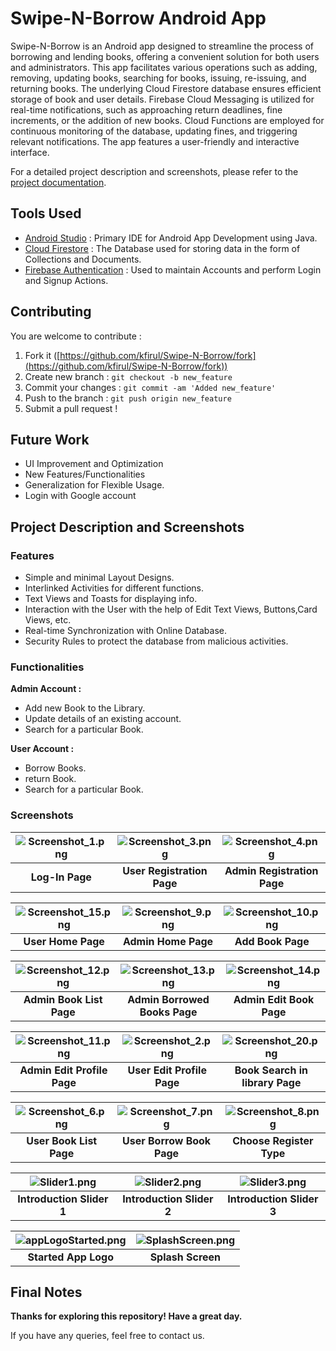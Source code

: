 # Swipe-N-Borrow Android App

Swipe-N-Borrow is an Android app designed to streamline the process of borrowing and lending books, offering a convenient solution for both users and administrators. This app facilitates various operations such as adding, removing, updating books, searching for books, issuing, re-issuing, and returning books. The underlying Cloud Firestore database ensures efficient storage of book and user details. Firebase Cloud Messaging is utilized for real-time notifications, such as approaching return deadlines, fine increments, or the addition of new books. Cloud Functions are employed for continuous monitoring of the database, updating fines, and triggering relevant notifications. The app features a user-friendly and interactive interface.

For a detailed project description and screenshots, please refer to the [project documentation](#project-description-and-screenshots).

## Tools Used

* [Android Studio](https://developer.android.com/studio) : Primary IDE for Android App Development using Java.
* [Cloud Firestore](https://firebase.google.com/products/firestore) : The Database used for storing data in the form of Collections and Documents.
* [Firebase Authentication](https://firebase.google.com/products/auth) : Used to maintain Accounts and perform Login and Signup Actions.

## Contributing
You are welcome to contribute :

1. Fork it ([https://github.com/kfirul/Swipe-N-Borrow/fork](https://github.com/kfirul/Swipe-N-Borrow/fork))
2. Create new branch : `git checkout -b new_feature`
3. Commit your changes : `git commit -am 'Added new_feature'`
4. Push to the branch : `git push origin new_feature`
5. Submit a pull request !

## Future Work
* UI Improvement and Optimization
* New Features/Functionalities
* Generalization for Flexible Usage.
* Login with Google account

## Project Description and Screenshots
### Features
* Simple and minimal Layout Designs.
* Interlinked Activities for different functions.
* Text Views and Toasts for displaying info.
* Interaction with the User with the help of Edit Text Views, Buttons,Card Views, etc.
* Real-time Synchronization with Online Database.
* Security Rules to protect the database from malicious activities.

### Functionalities
**Admin Account :**

* Add new Book to the Library.
* Update details of an existing account.
* Search for a particular Book.

**User Account :**

* Borrow Books.
* return Book.
* Search for a particular Book.

### Screenshots

| ![Screenshot_1.png](Screenshots/Screenshot_1.png) | ![Screenshot_3.png](Screenshots/Screenshot_3.png) | ![Screenshot_4.png](Screenshots/Screenshot_4.png) |
|:-------------------------------------------------:|:-------------------------------------------------:|:-------------------------------------------------:|
|                  **Log-In Page**                  |            **User Registration Page**             |            **Admin Registration Page**            |

| ![Screenshot_15.png](Screenshots/Screenshot_15.png) | ![Screenshot_9.png](Screenshots/Screenshot_9.png) | ![Screenshot_10.png](Screenshots/Screenshot_10.png) |
|:---------------------------------------------------:|:-------------------------------------------------:|:---------------------------------------------------:|
|                 **User Home Page**                  |                **Admin Home Page**                |                  **Add Book Page**                  |

| ![Screenshot_12.png](Screenshots/Screenshot_12.png) | ![Screenshot_13.png](Screenshots/Screenshot_13.png) | ![Screenshot_14.png](Screenshots/Screenshot_14.png) |
|:---------------------------------------------------:|:---------------------------------------------------:|:---------------------------------------------------:|
|              **Admin Book List Page**               |              **Admin Borrowed Books Page**              |              **Admin Edit Book Page**               |

| ![Screenshot_11.png](Screenshots/Screenshot_11.png) | ![Screenshot_2.png](Screenshots/Screenshot_2.png) | ![Screenshot_20.png](Screenshots/Screenshot_20.png) |
|:---------------------------------------------------:|:-------------------------------------------------:|:---------------------------------------------------:|
|             **Admin Edit Profile Page**             |            **User Edit Profile Page**             |           **Book Search in library Page**           |

| ![Screenshot_6.png](Screenshots/Screenshot_6.png) | ![Screenshot_7.png](Screenshots/Screenshot_7.png) | ![Screenshot_8.png](Screenshots/Screenshot_8.png) |
|:-------------------------------------------------:|:-------------------------------------------------:|:-------------------------------------------------:|
|              **User Book List Page**              |             **User Borrow Book Page**             |             **Choose Register Type**              |


| ![Slider1.png](Screenshots/Slider1.png) | ![Slider2.png](Screenshots/Slider2.png) | ![Slider3.png](Screenshots/Slider3.png) |
|:---------------------------------------:|:---------------------------------------:|:---------------------------------------:|
|        **Introduction Slider 1**         |        **Introduction Slider 2**        |        **Introduction Slider 3**        |


| ![appLogoStarted.png](Screenshots/appLogoStarted.png) | ![SplashScreen.png](Screenshots/SplashScreen.png) |
|:-----------------------------------------------------:|:-------------------------------------------------:|
|                 **Started App Logo**                  |                 **Splash Screen**                 |




## Final Notes

**Thanks for exploring this repository! Have a great day.**

If you have any queries, feel free to contact us.
